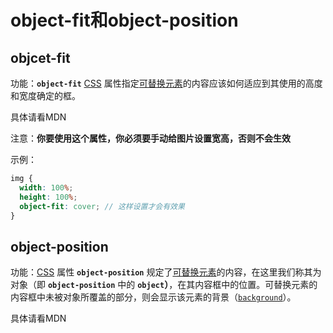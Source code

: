 # object-fit和object-position



## objcet-fit

功能：**`object-fit`** [CSS](https://developer.mozilla.org/zh-CN/docs/Web/CSS) 属性指定[可替换元素](https://developer.mozilla.org/zh-CN/docs/Web/CSS/Replaced_element)的内容应该如何适应到其使用的高度和宽度确定的框。

具体请看MDN

注意：**你要使用这个属性，你必须要手动给图片设置宽高，否则不会生效**

示例：

```scss
img {
  width: 100%;
  height: 100%;
  object-fit: cover; // 这样设置才会有效果
}
```





## object-position

功能：[CSS](https://developer.mozilla.org/zh-CN/docs/Web/CSS) 属性 **`object-position`** 规定了[可替换元素](https://developer.mozilla.org/zh-CN/docs/Web/CSS/Replaced_element)的内容，在这里我们称其为对象（即 **`object-position`** 中的 **`object`）**，在其内容框中的位置。可替换元素的内容框中未被对象所覆盖的部分，则会显示该元素的背景（[`background`](https://developer.mozilla.org/zh-CN/docs/Web/CSS/background)）。

具体请看MDN